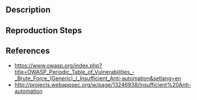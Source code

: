 ## Description


## Reproduction Steps


## References

- https://www.owasp.org/index.php?title=OWASP_Periodic_Table_of_Vulnerabilities_-_Brute_Force_(Generic)_/_Insufficient_Anti-automation&setlang=en
- http://projects.webappsec.org/w/page/13246938/Insufficient%20Anti-automation

